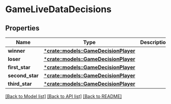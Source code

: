 # GameLiveDataDecisions

## Properties

Name | Type | Description | Notes
------------ | ------------- | ------------- | -------------
**winner** | [***crate::models::GameDecisionPlayer**](.md) |  | [optional] 
**loser** | [***crate::models::GameDecisionPlayer**](.md) |  | [optional] 
**first_star** | [***crate::models::GameDecisionPlayer**](.md) |  | [optional] 
**second_star** | [***crate::models::GameDecisionPlayer**](.md) |  | [optional] 
**third_star** | [***crate::models::GameDecisionPlayer**](.md) |  | [optional] 

[[Back to Model list]](../README.md#documentation-for-models) [[Back to API list]](../README.md#documentation-for-api-endpoints) [[Back to README]](../README.md)


